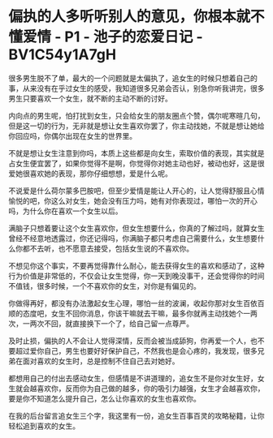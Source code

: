 # 偏执的人多听听别人的意见，你根本就不懂爱情 - P1 - 池子的恋爱日记 - BV1C54y1A7gH

很多男生脱不了单，最大的一个问题就是太偏执了，追女生的时候只想着自己的事，从来没有在乎过女生的感受，我知道很多兄弟会否认，别急你听我讲完，很多男生只要喜欢一个女生，就不断的主动不断的讨好。

内向点的男生呢，怕打扰到女生，只会给女生的朋友圈点个赞，偶尔呢寒暄几句，但是这一切的行为，无非就是想让女生喜欢你罢了，你主动找她，不就是想让她给你回应吗，你偶尔出现在女生的世界里。

不就是想让女生注意到你吗，本质上这些都是向女生，索取价值的表现，其实就是占女生便宜罢了，如果你觉得不是啊，你觉得你对她主动也好，被动也好，这是很爱她很喜欢她的表现，那你仔细想想，爱是什么呢。

不说爱是什么荷尔蒙多巴胺吧，但至少爱情是能让人开心的，让人觉得舒服且心情愉悦的吧，你这么对女生，她会没有压力吗，她有对你表现过，哪怕一次的开心吗，为什么你在喜欢一个女生以后。

满脑子只想着要让这个女生喜欢你，但女生想要什么，你真的了解过吗，就算女生曾经不经意地透露过，你还记得吗，你满脑子都只考虑自己需要什么，女生想要什么你都不去听，也不愿意去接受，包括女生说的不喜欢你。

不想见你这个事实，不要再觉得靠什么耐心，能去获得女生的喜欢和感动了，这种行为价值是非常低的，不仅会让女生觉得，你一天到晚没事干，还会觉得你的时间不值钱，很多时候，一个不喜欢你的女生，对你是有偏见的。

你做得再好，都没有办法激起女生心理，哪怕一丝的波澜，收起你那对女生百依百顺的态度吧，女生不回你消息，你该干嘛就去干嘛，最多你就再主动找她个一两次，一两次不回，就直接换下一个了，给自己留一点尊严。

及时止损，偏执的人不会让人觉得深情，反而会被当成舔狗，你再爱一个人，也不要超过爱你自己，男生也要好好保护自己，不然我也是会心疼的，我发现，很多兄弟在面对喜欢的女生时，总是控制不住自己去对她好。

都想用自己的付出去感动女生，但感情是不讲道理的，追女生不是你对女生好，女生就会越喜欢你，反而你为自己做的越多，你的吸引力越强，女生才会越喜欢你，要是你不知道怎么提升自己，怎么让你喜欢的女生也喜欢你。

在我的后台留言追女生三个字，我这里有一份，追女生百事百灵的攻略秘籍，让你轻松追到喜欢的女生。